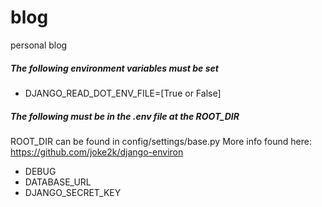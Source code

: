 # blog
personal blog

##### The following environment variables must be set
- DJANGO_READ_DOT_ENV_FILE=[True or False]

##### The following must be in the .env file at the ROOT_DIR
ROOT_DIR can be found in config/settings/base.py
More info found here: https://github.com/joke2k/django-environ

- DEBUG
- DATABASE_URL
- DJANGO_SECRET_KEY
